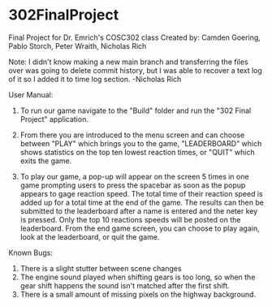 # 302FinalProject
Final Project for Dr. Emrich's COSC302 class
Created by: Camden Goering, Pablo Storch, Peter Wraith, Nicholas Rich

Note: I didn't know making a new main branch and transferring the files over was going to delete commit history, but I was able to recover a text log of it so I added it to time log section. -Nicholas Rich


User Manual:

  1. To run our game navigate to the "Build" folder and run the "302 Final Project" application.

  2. From there you are introduced to the menu screen and can choose between "PLAY" which brings you to the game, "LEADERBOARD" which shows statistics on the top ten lowest reaction times, or "QUIT" which exits the game.

  3. To play our game, a pop-up will appear on the screen 5 times in one game prompting users to press the spacebar as soon as the popup appears to gage reaction speed. The total time of their reaction speed is added up for a total time at the end of the game. The results can then be submitted to the leaderboard after a name is entered and the neter key is pressed. Only the top 10 reactions speeds will be posted on the leaderboard. From the end game screen, you can choose to play again, look at the leaderboard, or quit the game.


Known Bugs:

1. There is a slight stutter between scene changes
2. The engine sound played when shifting gears is too long, so when the gear shift happens the sound isn't matched after the first shift.
3. There is a small amount of missing pixels on the highway background.
